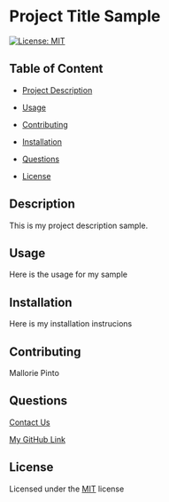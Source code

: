 # Project Title Sample

[![License: MIT](https://img.shields.io/badge/License-MIT-yellow.svg)](https://opensource.org/licenses/MIT)

## Table of Content 
  - [Project Description](#description)

  - [Usage](#usage)

  - [Contributing](#contributing)

  - [Installation](#installation)

  - [Questions](#questions)

  - [License](#license)
      
## Description
This is my project description sample. 
    
## Usage
Here is the usage for my sample
    
## Installation
Here is my installation instrucions
    
## Contributing
Mallorie Pinto
    
## Questions
[Contact Us](mailto:emailsample@sample.com)

[My GitHub Link](https://github.com/Pinto006)
    
 ## License
Licensed under the [MIT](https://choosealicense.com/licenses/mit/) license
    
